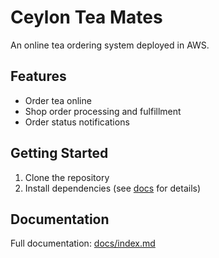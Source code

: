 # Ceylon Tea Mates

An online tea ordering system deployed in AWS.

## Features

- Order tea online
- Shop order processing and fulfillment
- Order status notifications

## Getting Started

1. Clone the repository
2. Install dependencies (see [docs](docs/index.md) for details)

## Documentation

Full documentation: [docs/index.md](docs/index.md)
